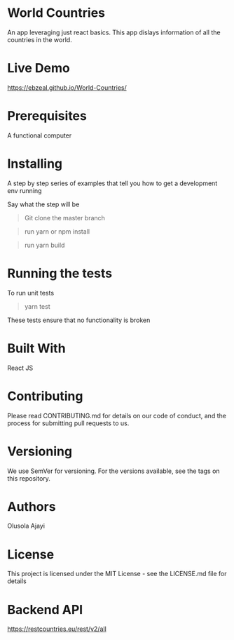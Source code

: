 # World Countries

An app leveraging just react basics. This app dislays information of all the countries in the world.

# Live Demo

https://ebzeal.github.io/World-Countries/

# Prerequisites

A functional computer

# Installing

A step by step series of examples that tell you how to get a development env running

Say what the step will be

> Git clone the master branch

> run yarn or npm install

> run yarn build

# Running the tests

To run unit tests

> yarn test

These tests ensure that no functionality is broken

# Built With

React JS

# Contributing

Please read CONTRIBUTING.md for details on our code of conduct, and the process for submitting pull requests to us.

# Versioning

We use SemVer for versioning. For the versions available, see the tags on this repository.

# Authors

Olusola Ajayi

# License
This project is licensed under the MIT License - see the LICENSE.md file for details

# Backend API
https://restcountries.eu/rest/v2/all
